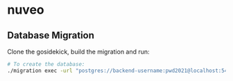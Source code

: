 # nuveo

## Database Migration

Clone the gosidekick, build the migration and run:

```bash
# To create the database:
./migration exec -url "postgres://backend-username:pwd2021@localhost:5432/nuveo-db?sslmode=disable" -dir ./migrations -action up

```